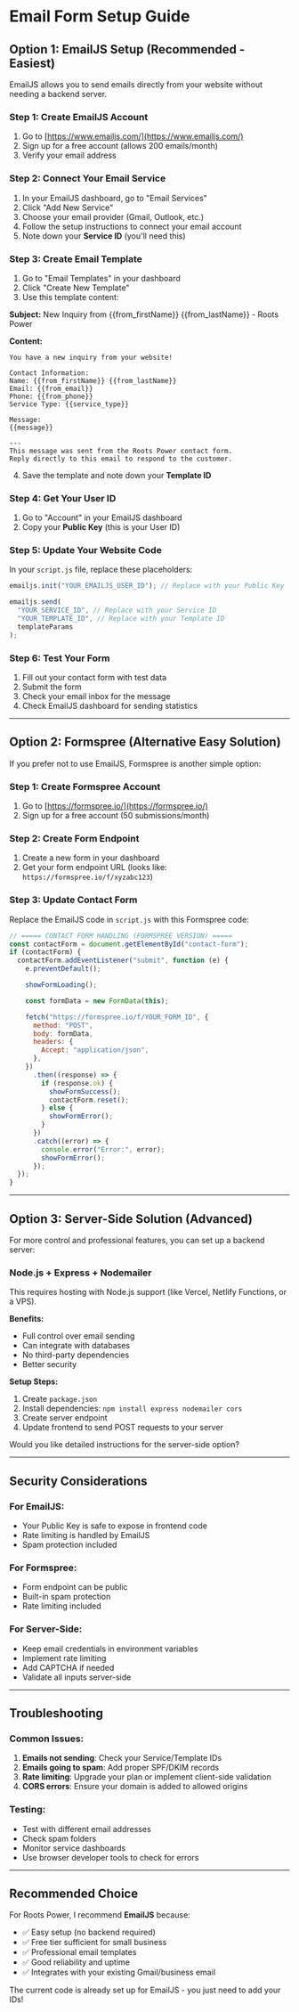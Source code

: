 # Email Form Setup Guide

## Option 1: EmailJS Setup (Recommended - Easiest)

EmailJS allows you to send emails directly from your website without needing a backend server.

### Step 1: Create EmailJS Account

1. Go to [https://www.emailjs.com/](https://www.emailjs.com/)
2. Sign up for a free account (allows 200 emails/month)
3. Verify your email address

### Step 2: Connect Your Email Service

1. In your EmailJS dashboard, go to "Email Services"
2. Click "Add New Service"
3. Choose your email provider (Gmail, Outlook, etc.)
4. Follow the setup instructions to connect your email account
5. Note down your **Service ID** (you'll need this)

### Step 3: Create Email Template

1. Go to "Email Templates" in your dashboard
2. Click "Create New Template"
3. Use this template content:

**Subject:** New Inquiry from {{from_firstName}} {{from_lastName}} - Roots Power

**Content:**

```
You have a new inquiry from your website!

Contact Information:
Name: {{from_firstName}} {{from_lastName}}
Email: {{from_email}}
Phone: {{from_phone}}
Service Type: {{service_type}}

Message:
{{message}}

---
This message was sent from the Roots Power contact form.
Reply directly to this email to respond to the customer.
```

4. Save the template and note down your **Template ID**

### Step 4: Get Your User ID

1. Go to "Account" in your EmailJS dashboard
2. Copy your **Public Key** (this is your User ID)

### Step 5: Update Your Website Code

In your `script.js` file, replace these placeholders:

```javascript
emailjs.init("YOUR_EMAILJS_USER_ID"); // Replace with your Public Key
```

```javascript
emailjs.send(
  "YOUR_SERVICE_ID", // Replace with your Service ID
  "YOUR_TEMPLATE_ID", // Replace with your Template ID
  templateParams
);
```

### Step 6: Test Your Form

1. Fill out your contact form with test data
2. Submit the form
3. Check your email inbox for the message
4. Check EmailJS dashboard for sending statistics

---

## Option 2: Formspree (Alternative Easy Solution)

If you prefer not to use EmailJS, Formspree is another simple option:

### Step 1: Create Formspree Account

1. Go to [https://formspree.io/](https://formspree.io/)
2. Sign up for a free account (50 submissions/month)

### Step 2: Create Form Endpoint

1. Create a new form in your dashboard
2. Get your form endpoint URL (looks like: `https://formspree.io/f/xyzabc123`)

### Step 3: Update Contact Form

Replace the EmailJS code in `script.js` with this Formspree code:

```javascript
// ===== CONTACT FORM HANDLING (FORMSPREE VERSION) =====
const contactForm = document.getElementById("contact-form");
if (contactForm) {
  contactForm.addEventListener("submit", function (e) {
    e.preventDefault();

    showFormLoading();

    const formData = new FormData(this);

    fetch("https://formspree.io/f/YOUR_FORM_ID", {
      method: "POST",
      body: formData,
      headers: {
        Accept: "application/json",
      },
    })
      .then((response) => {
        if (response.ok) {
          showFormSuccess();
          contactForm.reset();
        } else {
          showFormError();
        }
      })
      .catch((error) => {
        console.error("Error:", error);
        showFormError();
      });
  });
}
```

---

## Option 3: Server-Side Solution (Advanced)

For more control and professional features, you can set up a backend server:

### Node.js + Express + Nodemailer

This requires hosting with Node.js support (like Vercel, Netlify Functions, or a VPS).

**Benefits:**

- Full control over email sending
- Can integrate with databases
- No third-party dependencies
- Better security

**Setup Steps:**

1. Create `package.json`
2. Install dependencies: `npm install express nodemailer cors`
3. Create server endpoint
4. Update frontend to send POST requests to your server

Would you like detailed instructions for the server-side option?

---

## Security Considerations

### For EmailJS:

- Your Public Key is safe to expose in frontend code
- Rate limiting is handled by EmailJS
- Spam protection included

### For Formspree:

- Form endpoint can be public
- Built-in spam protection
- Rate limiting included

### For Server-Side:

- Keep email credentials in environment variables
- Implement rate limiting
- Add CAPTCHA if needed
- Validate all inputs server-side

---

## Troubleshooting

### Common Issues:

1. **Emails not sending**: Check your Service/Template IDs
2. **Emails going to spam**: Add proper SPF/DKIM records
3. **Rate limiting**: Upgrade your plan or implement client-side validation
4. **CORS errors**: Ensure your domain is added to allowed origins

### Testing:

- Test with different email addresses
- Check spam folders
- Monitor service dashboards
- Use browser developer tools to check for errors

---

## Recommended Choice

For Roots Power, I recommend **EmailJS** because:

- ✅ Easy setup (no backend required)
- ✅ Free tier sufficient for small business
- ✅ Professional email templates
- ✅ Good reliability and uptime
- ✅ Integrates with your existing Gmail/business email

The current code is already set up for EmailJS - you just need to add your IDs!
